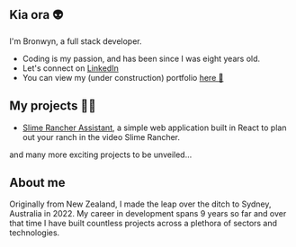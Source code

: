 ## Kia ora 👽

I'm Bronwyn, a full stack developer.

- Coding is my passion, and has been since I was eight years old.
- Let's connect on [LinkedIn](https://www.linkedin.com/in/bronwyn-waterhouse/)
- You can view my (under construction) portfolio [here 👻](https://motherofchownz.github.io/portfolio)


## My projects 👩‍💻

- [Slime Rancher Assistant](https://slimerancherassistant.netlify.app/), a simple web application built in React to plan out your ranch in the video Slime Rancher.

and many more exciting projects to be unveiled...


## About me

Originally from New Zealand, I made the leap over the ditch to Sydney, Australia in 2022. My career in development spans 9 years so far and over that time I have built countless projects across a plethora of sectors and technologies.
